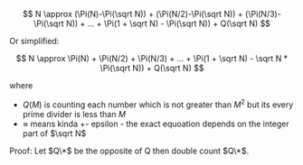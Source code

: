 $$
N \approx (\Pi(N)-\Pi(\sqrt N)) + (\Pi(N/2)-\Pi(\sqrt N)) + (\Pi(N/3)-\Pi(\sqrt N)) + ... + \Pi(1 + \sqrt N) - \Pi(\sqrt N)) + Q(\sqrt N)
$$

Or simplified:

$$
N \approx \Pi(N) + \Pi(N/2) + \Pi(N/3) + ... + \Pi(1 + \sqrt N) - \sqrt N * \Pi(\sqrt N)) + Q(\sqrt N)
$$

where 
* $Q(M)$ is counting each number which is not greater than $M^2$ but its every prime divider is less than $M$
* $\approx$ means kinda +- epsilon - the exact equoation depends on the integer part of $\sqrt N$

Proof: Let $Q\*$ be the opposite of Q then double count $Q\*$.
